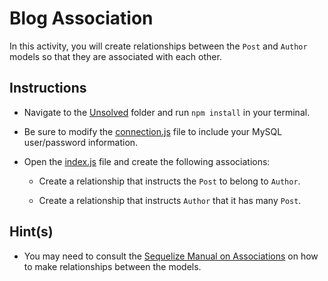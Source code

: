 # Blog Association

In this activity, you will create relationships between the `Post` and `Author` models so that they are associated with each other. 

## Instructions

* Navigate to the [Unsolved](Unsolved/) folder and run `npm install` in your terminal.

* Be sure to modify the [connection.js](Unsolved/config/connection.js) file to include your MySQL user/password information.

* Open the [index.js](Unsolved/models/index.js) file and create the following associations:

  * Create a relationship that instructs the `Post` to belong to `Author`.

  * Create a relationship that instructs `Author` that it has many `Post`.

## Hint(s)

* You may need to consult the [Sequelize Manual on Associations](https://sequelize.org/v5/manual/associations.html) on how to make relationships between the models. 